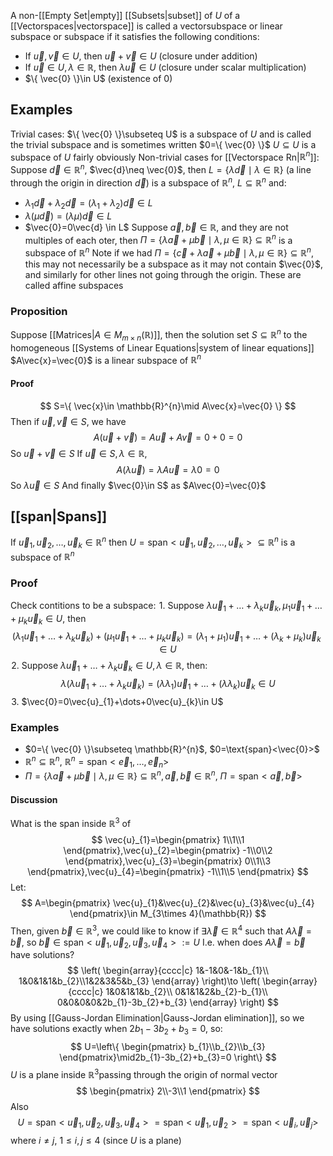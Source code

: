 A non-[[Empty Set|empty]] [[Subsets|subset]] of $U$ of a [[Vectorspaces|vectorspace]] is called a vectorsubspace or linear subspace or subspace if it satisfies the following conditions:
- If $\vec{u},\vec{v}\in U$, then $\vec{u}+\vec{v}\in U$ (closure under addition)
- If $\vec{u}\in U,\lambda \in\mathbb{R}$, then $\lambda \vec{u}\in U$ (closure under scalar multiplication)
- $\{ \vec{0} \}\in U$ (existence of 0)
## Examples
Trivial cases:
$\{ \vec{0} \}\subseteq U$ is a subspace of $U$ and is called the trivial subspace and is sometimes written $0=\{ \vec{0} \}$
$U\subseteq U$ is a subspace of $U$ fairly obviously
Non-trivial cases for [[Vectorspace Rn|$\mathbb{R}^{n}$]]:
Suppose $\vec{d}\in\mathbb{R}^{n}$, $\vec{d}\neq  \vec{0}$, then $L=\{ \lambda \vec{d}\mid\lambda \in\mathbb{R} \}$ (a line through the origin in direction $\vec{d}$) is a subspace of $\mathbb{R}^{n}$, $L\subseteq \mathbb{R}^{n}$ and:
- $\lambda_{1}\vec{d}+\lambda_{2}\vec{d}=(\lambda_{1}+\lambda_{2})\vec{d}\in L$
- $\lambda(\mu \vec{d})=(\lambda\mu)\vec{d} \in L$
- $\vec{0}=0\vec{d} \in L$
Suppose $\vec{a},\vec{b}\in\mathbb{R}$, and they are not multiples of each oter, then $\Pi=\{ \lambda \vec{a}+\mu \vec{b}\mid\lambda,\mu \in\mathbb{R} \}\subseteq \mathbb{R}^{n}$ is a subspace of $\mathbb{R}^{n}$
Note if we had $\Pi=\{ \vec{c}+\lambda \vec{a}+\mu \vec{b}\mid\lambda,\mu \in\mathbb{R} \}\subseteq \mathbb{R}^{n}$, this may not necessarily be a subspace as it may not contain $\vec{0}$, and similarly for other lines not going through the origin. These are called affine subspaces
### Proposition
Suppose [[Matrices|$A\in M_{m\times n}(\mathbb{R})$]], then the solution set $S\subseteq \mathbb{R}^{n}$ to the homogeneous [[Systems of Linear Equations|system of linear equations]] $A\vec{x}=\vec{0}$ is a linear subspace of $\mathbb{R}^{n}$
#### Proof
$$
S=\{ \vec{x}\in \mathbb{R}^{n}\mid A\vec{x}=\vec{0} \}
$$
Then if $\vec{u},\vec{v}\in S$, we have 
$$
A(\vec{u}+\vec{v})=A\vec{u}+A\vec{v}=0+0=0
$$
So $\vec{u}+\vec{v}\in S$
If $\vec{u}\in S,\lambda \in\mathbb{R}$, 
$$
A(\lambda \vec{u})=\lambda A\vec{u}=\lambda0=0
$$
So $\lambda \vec{u}\in S$
And finally $\vec{0}\in S$ as $A\vec{0}=\vec{0}$
## [[span|Spans]]
If $\vec{u}_{1},\vec{u}_{2},\dots,\vec{u}_{k}\in\mathbb{R}^{n}$ then $U=\text{span}<\vec{u}_{1},\vec{u}_{2},\dots,\vec{u}_{k}> \subseteq \mathbb{R}^{n}$ is a subspace of $\mathbb{R}^{n}$
### Proof
Check contitions to be a subspace:
$\hspace{0pt}1$. Suppose $\lambda \vec{u}_{1}+\dots+\lambda_{k}\vec{u}_{k},\mu_{1}\vec{u}_{1}+\dots+\mu_{k}\vec{u}_{k}\in U$, then
$$
(\lambda_{1} \vec{u}_{1}+\dots+\lambda_{k}\vec{u}_{k})+(\mu_{1}\vec{u}_{1}+\dots+\mu_{k}\vec{u}_{k})=(\lambda_{1}+\mu_{1})\vec{u}_{1}+\dots+(\lambda_{k}+\mu_{k})\vec{u}_{k}\in U
$$
$\hspace{0pt}2$. Suppose $\lambda \vec{u}_{1}+\dots+\lambda_{k}\vec{u}_{k}\in U,\lambda \in\mathbb{R}$, then:
$$
\lambda(\lambda \vec{u}_{1}+\dots+\lambda_{k}\vec{u}_{k})=(\lambda\lambda_{1})\vec{u}_{1}+\dots+(\lambda\lambda_{k})\vec{u}_{k}\in U
$$
$\hspace{0pt}3$. $\vec{0}=0\vec{u}_{1}+\dots+0\vec{u}_{k}\in U$
### Examples
- $0=\{ \vec{0} \}\subseteq \mathbb{R}^{n}$, $0=\text{span}<\vec{0}>$
- $\mathbb{R}^{n}\subseteq \mathbb{R}^{n}$, $\mathbb{R}^{n}=\text{span}< \vec{e}_{1},\dots,\vec{e}_{n}>$
- $\Pi=\{ \lambda \vec{a}+\mu \vec{b} \mid\lambda,\mu \in\mathbb{R}\}\subseteq \mathbb{R}^{n},\vec{a},\vec{b}\in\mathbb{R}^{n}$, $\Pi=\text{span}<\vec{a},\vec{b}>$
#### Discussion
What is the span inside $\mathbb{R}^{3}$ of 
$$
\vec{u}_{1}=\begin{pmatrix}
1\\1\\1
\end{pmatrix},\vec{u}_{2}=\begin{pmatrix}
-1\\0\\2
\end{pmatrix},\vec{u}_{3}=\begin{pmatrix}
0\\1\\3
\end{pmatrix},\vec{u}_{4}=\begin{pmatrix}
-1\\1\\5
\end{pmatrix}
$$
Let:
$$
A=\begin{pmatrix}
\vec{u}_{1}&\vec{u}_{2}&\vec{u}_{3}&\vec{u}_{4}
\end{pmatrix}\in M_{3\times 4}(\mathbb{R})
$$
Then, given $\vec{b}\in\mathbb{R}^{3}$, we could like to know if $\exists\vec{\lambda}\in\mathbb{R}^{4}$ such that $A\vec{\lambda}=\vec{b}$, so $\vec{b}\in \text{span}<\vec{u}_{1},\vec{u}_{2},\vec{u}_{3},\vec{u}_{4}>:=U$
I.e. when does $A\vec{\lambda}=\vec{b}$ have solutions?
$$
\left(
\begin{array}{cccc|c}
1&-1&0&-1&b_{1}\\
1&0&1&1&b_{2}\\1&2&3&5&b_{3}
\end{array}
\right)\to 
\left(
\begin{array}{cccc|c}
1&0&1&1&b_{2}\\
0&1&1&2&b_{2}-b_{1}\\
0&0&0&0&2b_{1}-3b_{2}+b_{3}
\end{array}
\right)
$$
By using [[Gauss-Jordan Elimination|Gauss-Jordan elimination]], so we have solutions exactly when $2b_{1}-3b_{2}+b_{3}=0$, so:
$$
U=\left\{  \begin{pmatrix}
b_{1}\\b_{2}\\b_{3}
\end{pmatrix}\mid2b_{1}-3b_{2}+b_{3}=0  \right\}
$$
$U$ is a plane inside $\mathbb{R}^{3}$passing through the origin of normal vector
$$
\begin{pmatrix}
2\\-3\\1
\end{pmatrix}
$$
Also 
$$
U=\text{span}<\vec{u}_{1},\vec{u}_{2},\vec{u}_{3},\vec{u}_{4}> =\text{span}<\vec{u}_{1},\vec{u}_{2}>=\text{span}<\vec{u}_{i},\vec{u}_{j}>
$$
where $i\neq j$, $1\leq i,j\leq 4$ (since $U$ is a plane)
